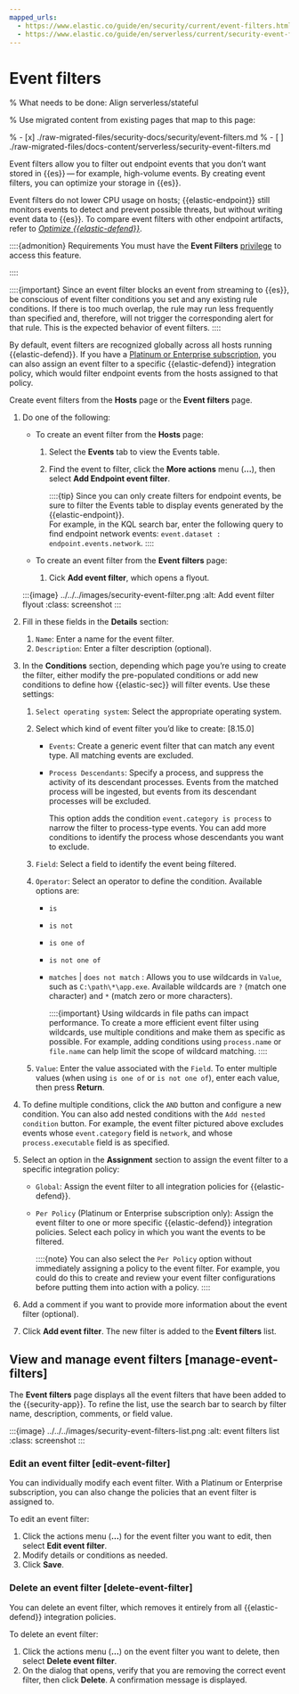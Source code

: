 ```yaml
---
mapped_urls:
  - https://www.elastic.co/guide/en/security/current/event-filters.html
  - https://www.elastic.co/guide/en/serverless/current/security-event-filters.html
---
```


# Event filters

% What needs to be done: Align serverless/stateful

% Use migrated content from existing pages that map to this page:

% - [x] ./raw-migrated-files/security-docs/security/event-filters.md
% - [ ] ./raw-migrated-files/docs-content/serverless/security-event-filters.md

Event filters allow you to filter out endpoint events that you don’t want stored in {{es}} — for example, high-volume events. By creating event filters, you can optimize your storage in {{es}}.

Event filters do not lower CPU usage on hosts; {{elastic-endpoint}} still monitors events to detect and prevent possible threats, but without writing event data to {{es}}. To compare event filters with other endpoint artifacts, refer to [*Optimize {{elastic-defend}}*](/solutions/security/manage-elastic-defend/optimize-elastic-defend.md).

::::{admonition} Requirements
You must have the **Event Filters** [privilege](/solutions/security/configure-elastic-defend/elastic-defend-feature-privileges.md) to access this feature.

::::


::::{important}
Since an event filter blocks an event from streaming to {{es}}, be conscious of event filter conditions you set and any existing rule conditions. If there is too much overlap, the rule may run less frequently than specified and, therefore, will not trigger the corresponding alert for that rule. This is the expected behavior of event filters.
::::


By default, event filters are recognized globally across all hosts running {{elastic-defend}}. If you have a [Platinum or Enterprise subscription](https://www.elastic.co/pricing), you can also assign an event filter to a specific {{elastic-defend}} integration policy, which would filter endpoint events from the hosts assigned to that policy.

Create event filters from the **Hosts** page or the **Event filters** page.

1. Do one of the following:

    * To create an event filter from the **Hosts** page:

        1. Select the **Events** tab to view the Events table.
        2. Find the event to filter, click the **More actions** menu (**…​**), then select **Add Endpoint event filter**.

            ::::{tip}
            Since you can only create filters for endpoint events, be sure to filter the Events table to display events generated by the {{elastic-endpoint}}.<br> For example, in the KQL search bar, enter the following query to find endpoint network events: `event.dataset : endpoint.events.network`.
            ::::

    * To create an event filter from the **Event filters** page:

        1. Cick **Add event filter**, which opens a flyout.


    :::{image} ../../../images/security-event-filter.png
    :alt: Add event filter flyout
    :class: screenshot
    :::

2. Fill in these fields in the **Details** section:

    1. `Name`: Enter a name for the event filter.
    2. `Description`: Enter a filter description (optional).

3. In the **Conditions** section, depending which page you’re using to create the filter, either modify the pre-populated conditions or add new conditions to define how {{elastic-sec}} will filter events. Use these settings:

    1. `Select operating system`: Select the appropriate operating system.
    2. Select which kind of event filter you’d like to create: [8.15.0]

        * `Events`: Create a generic event filter that can match any event type. All matching events are excluded.
        * `Process Descendants`: Specify a process, and suppress the activity of its descendant processes. Events from the matched process will be ingested, but events from its descendant processes will be excluded.

            This option adds the condition `event.category is process` to narrow the filter to process-type events. You can add more conditions to identify the process whose descendants you want to exclude.

    3. `Field`: Select a field to identify the event being filtered.
    4. `Operator`: Select an operator to define the condition. Available options are:

        * `is`
        * `is not`
        * `is one of`
        * `is not one of`
        * `matches` | `does not match` : Allows you to use wildcards in `Value`, such as `C:\path\*\app.exe`.  Available wildcards are `?` (match one character) and `*` (match zero or more characters).

            ::::{important}
            Using wildcards in file paths can impact performance. To create a more efficient event filter using wildcards, use multiple conditions and make them as specific as possible. For example, adding conditions using `process.name` or `file.name` can help limit the scope of wildcard matching.
            ::::

    5. `Value`: Enter the value associated with the `Field`. To enter multiple values (when using `is one of` or `is not one of`), enter each value, then press **Return**.

4. To define multiple conditions, click the `AND` button and configure a new condition. You can also add nested conditions with the `Add nested condition` button. For example, the event filter pictured above excludes events whose `event.category` field is `network`, and whose `process.executable` field is as specified.
5. Select an option in the **Assignment** section to assign the event filter to a specific integration policy:

    * `Global`: Assign the event filter to all integration policies for {{elastic-defend}}.
    * `Per Policy` (Platinum or Enterprise subscription only): Assign the event filter to one or more specific {{elastic-defend}} integration policies. Select each policy in which you want the events to be filtered.

        ::::{note}
        You can also select the `Per Policy` option without immediately assigning a policy to the event filter. For example, you could do this to create and review your event filter configurations before putting them into action with a policy.
        ::::

6. Add a comment if you want to provide more information about the event filter (optional).
7. Click **Add event filter**. The new filter is added to the **Event filters** list.


## View and manage event filters [manage-event-filters]

The **Event filters** page displays all the event filters that have been added to the {{security-app}}. To refine the list, use the search bar to search by filter name, description, comments, or field value.

:::{image} ../../../images/security-event-filters-list.png
:alt: event filters list
:class: screenshot
:::


### Edit an event filter [edit-event-filter]

You can individually modify each event filter. With a Platinum or Enterprise subscription, you can also change the policies that an event filter is assigned to.

To edit an event filter:

1. Click the actions menu (**…​**) for the event filter you want to edit, then select **Edit event filter**.
2. Modify details or conditions as needed.
3. Click **Save**.


### Delete an event filter [delete-event-filter]

You can delete an event filter, which removes it entirely from all {{elastic-defend}} integration policies.

To delete an event filter:

1. Click the actions menu (**…​**) on the event filter you want to delete, then select **Delete event filter**.
2. On the dialog that opens, verify that you are removing the correct event filter, then click **Delete**. A confirmation message is displayed.
